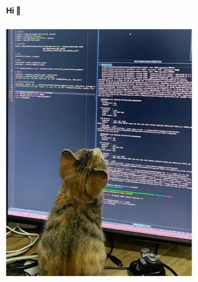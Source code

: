 ## Hi 👋 
   
<img 
  src="https://raw.githubusercontent.com/imampamuji/imampamuji/refs/heads/master/cat%20with%20code.webp" 
  alt="let's exploring code"
  style="margin-top:20px;margin-right:13px"
  align="left" 
  height="=300px"
/>
</a>


```py

from life import Creativity, Passion, Curiosity

class Life(Creativity, Passion, Curiosity):
    def __init_life__(self):
        self.current_job_title = "7th-Semester Student at Yogyakarta State University"
        self.open_for_opportunity = True
        self.current_focus = "Thesis on BERT-based Topic Modeling"

    def current_projects(self):
        self.currently_learning = ["Nix", "Selenium"]
        self.currently_working_on = "Python 🐍"
        self.excited_for = "Building Impactful Tech Solutions 🚀"
    
    def contact_me(self):
        self.email = "imam275pamuji@gmail.com"
        self.linkedin = "linkedin.com/in/imampamuji"

 
if '__repo__' == '__helpful__':
    star.it()
    fork.it()

```
   